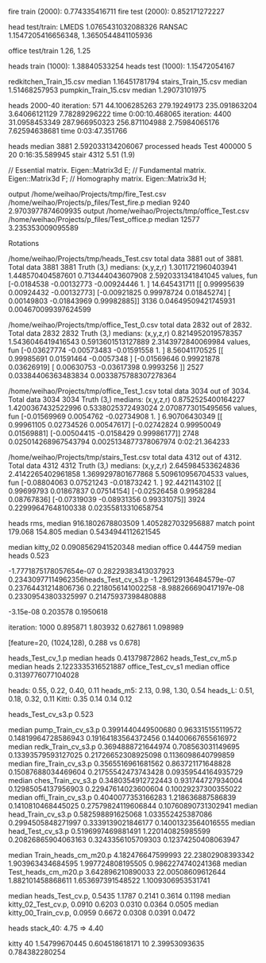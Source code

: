 fire train (2000): 0.774335416711
fire test (2000): 0.852171272227

head test/train:  LMEDS   1.0765431032088326
                  RANSAC  1.1547205416656348, 1.3650544841105936

office test/train 1.26, 1.25
            
heads train (1000): 1.38840533254
heads test (1000): 1.15472054167

redkitchen_Train_15.csv median 1.16451781794
stairs_Train_15.csv     median 1.51468257953
pumpkin_Train_15.csv    median 1.29073101975

heads
2000-40
iteration: 571 44.1006285263 279.19249173 235.091863204 3.64066121129 7.78289296222 time 0:00:10.468065
iteration: 4400 31.0958453349 287.966950323 256.871104988 2.75984065176 7.62594638681 time 0:03:47.351766

heads median 3881 2.592033134206067
processed  heads Test 400000 5 20 0:16:35.589945
stair 4312 5.51 (1.9)


  // Essential matrix.
  Eigen::Matrix3d E;
  // Fundamental matrix.
  Eigen::Matrix3d F;
  // Homography matrix.
  Eigen::Matrix3d H;
  
  output /home/weihao/Projects/tmp/fire_Test.csv /home/weihao/Projects/p_files/Test_fire.p
median 9240 2.9703977874609935
output /home/weihao/Projects/tmp/office_Test.csv /home/weihao/Projects/p_files/Test_office.p
median 12577 3.235353009095589

Rotations

/home/weihao/Projects/tmp/heads_Test.csv
total data 3881 out of 3881.
Total data 3881 3881
Truth (3,)
medians: (x,y,z,r)  1.3011721960403941 1.448570404587601 0.713444043607908 2.5920331341841045
values, fun [-0.0184538  -0.00132773 -0.00924446  1.        ] 14.645431711
[[ 0.99995639  0.00924432 -0.00132773]
 [-0.00921825  0.99978724  0.01845274]
 [ 0.00149803 -0.01843969  0.99982885]]
3136 0.04649509421745931 0.004670099397624599

/home/weihao/Projects/tmp/office_Test_0.csv
total data 2832 out of 2832.
Total data 2832 2832
Truth (3,)
medians: (x,y,z,r)  0.8214952019578357 1.5436046419416543 0.5913601513127889 2.3143972840069984
values, fun [-0.03627774 -0.00573483 -0.01591558  1.        ] 8.56041170525
[[ 0.99985691  0.01591464 -0.0057348 ]
 [-0.01569646  0.99921878  0.03626919]
 [ 0.00630753 -0.03617398  0.9993256 ]]
2527 0.03384406363483834 0.0033875788307278364

/home/weihao/Projects/tmp/office_Test_1.csv
total data 3034 out of 3034.
Total data 3034 3034
Truth (3,)
medians: (x,y,z,r)  0.8752525400164227 1.4200367432522996 0.5338025372493024 2.0708773015495656
values, fun [-0.01569969  0.0054762  -0.02734908  1.        ] 6.90706430349
[[ 0.99961105  0.02734526  0.00547617]
 [-0.02742824  0.99950049  0.01569881]
 [-0.00504415 -0.0158429   0.99986177]]
2748 0.025014268967543794 0.0025134877378067974
0:02:21.364233

/home/weihao/Projects/tmp/stairs_Test.csv
total data 4312 out of 4312.
Total data 4312 4312
Truth (3,)
medians: (x,y,z,r)  2.645984533624836 2.4142265402961858 1.3699297801677868 5.509610956704533
values, fun [-0.08804063  0.07521243 -0.01873242  1.        ] 92.4421143102
[[ 0.99699793  0.01867837  0.07514154]
 [-0.02526458  0.9958284   0.08767836]
 [-0.07319039 -0.08931356  0.99331075]]
3924 0.22999647648100338 0.02355813310658754

heads
rms, median 916.1802678803509 1.4052827032956887
match point 179.068 154.805
median 0.5434944112621545

median kitty_02 0.0908562941520348
median office 0.444759
median heads 0.523

-1.7771875178057654e-07 0.28229383413037923 0.23430977114962356heads_Test_cv_s3.p
-1.296129136484579e-07 0.23764431214806736 0.2218056141002258
-8.988266690417197e-08 0.23309543803325997 0.21475937398480888

-3.15e-08 0.203578 0.1950618

iteration: 1000 0.895871 1.803932 0.627861 1.098989 

[feature=20, (1024,128), 0.288 vs 0.678]

heads_Test_cv_1.p median heads 0.41379872862
heads_Test_cv_m5.p median heads 2.1223335316521887
office_Test_cv_s1 median office 0.3139776077104028

heads: 0.55, 0.22, 0.40, 0.11
heads_m5: 2.13, 0.98, 1.30, 0.54
heads_L: 0.51, 0.18, 0.32, 0.11
Kitti: 0.35 0.14 0.14 0.12

heads_Test_cv_s3.p 0.523

median pump_Train_cv_s3.p 0.3991440449500680 0.963315155119572 0.14819964728586943 0.19164183564372456 0.14400667655616972
median redk_Train_cv_s3.p 0.3694888721644974 0.708563031149695 0.13393579593127025 0.21726652308925098 0.1136098640799859
median fire_Train_cv_s3.p 0.3565516961681562 0.863721171648828 0.15087688034469604 0.21755542473743428 0.09359544164935729
median ches_Train_cv_s3.p 0.3480354912722443 0.931744727934004 0.12985054137956903 0.22947614023600604 0.10029237300355022
median offi_Train_cv_s3.p 0.4040077353166283 1.218636887586839 0.1410810468445025  0.27579824119606844 0.10760890731302941
median head_Train_cv_s3.p 0.582598891625068  1.033552425387086 0.2994505848271997  0.3339139021846177  0.14001323564016555
median head_Test_cv_s3.p  0.5196997469881491 1.220140825985599 0.20826865904063163 0.3243356105709303  0.12374250408063947

median Train_heads_cm_m20.p 4.182476647599993 22.23802908393342 1.903963434684595 1.997724808195505 0.9862274740241368
median Test_heads_cm_m20.p  3.642896210890033 22.00508609612644 1.882101458868611 1.653697391548522 1.1009306953531741

median heads_Test_cv.p, 0.5435 1.1787 0.2141 0.3614 0.1198
median kitty_02_Test_cv.p,  0.0910 0.6203 0.0310 0.0364 0.0505
median kitty_00_Train_cv.p, 0.0959 0.6672 0.0308 0.0391 0.0472

heads stack_40: 4.75 => 4.40

kitty
40 1.54799670445 0.604518618171
10 2.39953093635 0.784382280254

